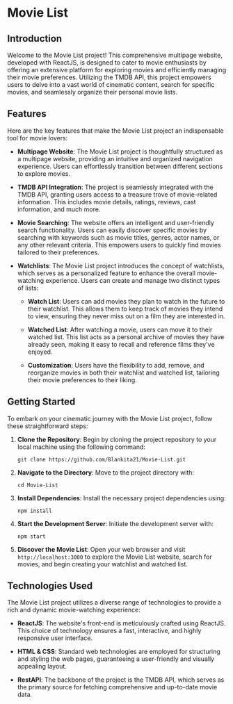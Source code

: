# Movie List

## Introduction

Welcome to the Movie List project! This comprehensive multipage website, developed with ReactJS, is designed to cater to movie enthusiasts by offering an extensive platform for exploring movies and efficiently managing their movie preferences. Utilizing the TMDB API, this project empowers users to delve into a vast world of cinematic content, search for specific movies, and seamlessly organize their personal movie lists.

## Features

Here are the key features that make the Movie List project an indispensable tool for movie lovers:

- **Multipage Website**: The Movie List project is thoughtfully structured as a multipage website, providing an intuitive and organized navigation experience. Users can effortlessly transition between different sections to explore movies.

- **TMDB API Integration**: The project is seamlessly integrated with the TMDB API, granting users access to a treasure trove of movie-related information. This includes movie details, ratings, reviews, cast information, and much more.

- **Movie Searching**: The website offers an intelligent and user-friendly search functionality. Users can easily discover specific movies by searching with keywords such as movie titles, genres, actor names, or any other relevant criteria. This empowers users to quickly find movies tailored to their preferences.

- **Watchlists**: The Movie List project introduces the concept of watchlists, which serves as a personalized feature to enhance the overall movie-watching experience. Users can create and manage two distinct types of lists:

    - **Watch List**: Users can add movies they plan to watch in the future to their watchlist. This allows them to keep track of movies they intend to view, ensuring they never miss out on a film they are interested in.

    - **Watched List**: After watching a movie, users can move it to their watched list. This list acts as a personal archive of movies they have already seen, making it easy to recall and reference films they've enjoyed.

    - **Customization**: Users have the flexibility to add, remove, and reorganize movies in both their watchlist and watched list, tailoring their movie preferences to their liking.

## Getting Started

To embark on your cinematic journey with the Movie List project, follow these straightforward steps:

1. **Clone the Repository**: Begin by cloning the project repository to your local machine using the following command:
   ```
   git clone https://github.com/Blankita21/Movie-List.git
   ```

2. **Navigate to the Directory**: Move to the project directory with:
   ```
   cd Movie-List
   ```

3. **Install Dependencies**: Install the necessary project dependencies using:
   ```
   npm install
   ```

4. **Start the Development Server**: Initiate the development server with:
   ```
   npm start
   ```

5. **Discover the Movie List**: Open your web browser and visit `http://localhost:3000` to explore the Movie List website, search for movies, and begin creating your watchlist and watched list.

## Technologies Used

The Movie List project utilizes a diverse range of technologies to provide a rich and dynamic movie-watching experience:

- **ReactJS**: The website's front-end is meticulously crafted using ReactJS. This choice of technology ensures a fast, interactive, and highly responsive user interface.

- **HTML & CSS**: Standard web technologies are employed for structuring and styling the web pages, guaranteeing a user-friendly and visually appealing layout.

- **RestAPI**: The backbone of the project is the TMDB API, which serves as the primary source for fetching comprehensive and up-to-date movie data.

